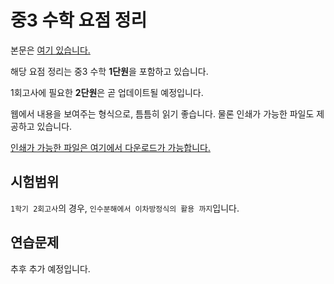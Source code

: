 # 중3 수학 요점 정리

본문은 [여기 있습니다.](https://fennecfoxgaon.github.io/MiddleSchool3MathSummary/summary)

해당 요점 정리는 중3 수학 **1단원**을 포함하고 있습니다.

1회고사에 필요한 **2단원**은 곧 업데이트될 예정입니다.

웹에서 내용을 보여주는 형식으로, 틈틈히 읽기 좋습니다. 물론 인쇄가 가능한 파일도 제공하고 있습니다.

[인쇄가 가능한 파일은 여기에서 다운로드가 가능합니다.](https://github.com/FennecFoxGaon/MiddleSchool3MathSummary/raw/master/attachment/%EC%88%98%ED%95%99%20%EC%9A%94%EC%A0%90%EC%A0%95%EB%A6%AC.pdf)

## 시험범위

`1학기 2회고사`의 경우, `인수분해에서 이차방정식의 활용 까지`입니다.

## 연습문제

추후 추가 예정입니다.